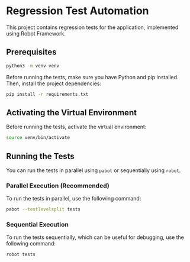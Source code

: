 # Regression Test Automation

This project contains regression tests for the application, implemented using Robot Framework.

## Prerequisites

```bash
python3 -m venv venv
```

Before running the tests, make sure you have Python and pip installed. Then, install the project dependencies:

```bash
pip install -r requirements.txt
```

## Activating the Virtual Environment

Before running the tests, activate the virtual environment:

```bash
source venv/bin/activate
```

## Running the Tests

You can run the tests in parallel using `pabot` or sequentially using `robot`.

### Parallel Execution (Recommended)

To run the tests in parallel, use the following command:

```bash
pabot --testlevelsplit tests
```

### Sequential Execution

To run the tests sequentially, which can be useful for debugging, use the following command:

```bash
robot tests
```
